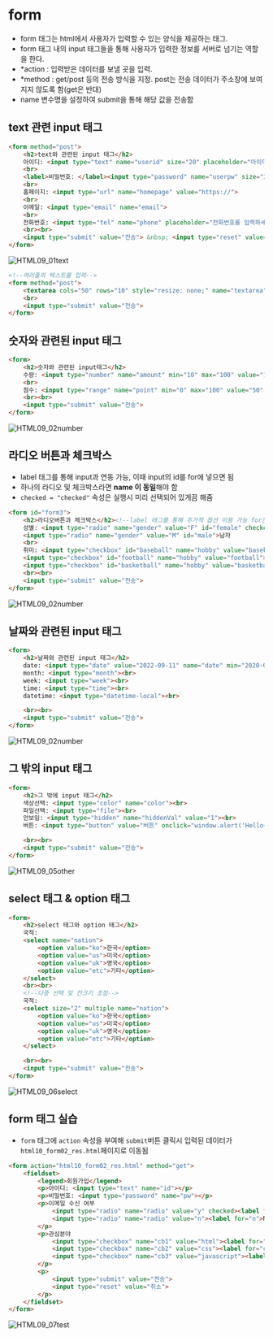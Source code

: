 # form

- form 태그는 html에서 사용자가 입력할 수 있는 양식을 제공하는 태그.
- form 태그 내의 input 태그들을 통해 사용자가 입력한 정보를 서버로 넘기는 역할을 한다.
- *action : 입력받은 데이터를 보낼 곳을 입력.
- *method : get/post 등의 전송 방식을 지정. post는 전송 데이터가 주소창에 보여지지 않도록 함(get은 반대)
- name 변수명을 설정하여 submit을 통해 해당 값을 전송함

## text 관련 input 태그

```html
<form method="post">
    <h2>text와 관련된 input 태그</h2>
    아이디: <input type="text" name="userid" size="20" placeholder="아이디를 입력하세요" maxlength="10" value="multi" autofocus>
    <br>
    <label>비밀번호: </label><input type="password" name="userpw" size="20" placeholder="비밀번호를 입력하세요" maxlength="20">
    <br>
    홈페이지: <input type="url" name="homepage" value="https://">
    <br>
    이메일: <input type="email" name="email">
    <br>
    전화번호: <input type="tel" name="phone" placeholder="전화번호를 입력하세요">
    <br><br>
    <input type="submit" value="전송"> &nbsp; <input type="reset" value="취소">
</form>
```

<img src=".\image\HTML09_01text.png" alt="HTML09_01text" style="zoom:100%;" />

```html
<!--여러줄의 텍스트를 입력-->
<form method="post">
    <textarea cols="50" rows="10" style="resize: none;" name="textarea"></textarea>
    <br>
    <input type="submit" value="전송">
</form>
```

## 숫자와 관련된 input 태그

```html
<form>
    <h2>숫자와 관련된 input태그</h2>
    수량: <input type="number" name="amount" min="10" max="100" value="10" step="5">
    <br>
    점수: <input type="range" name="point" min="0" max="100" value="50" step="10">
    <br><br>
    <input type="submit" value="전송">
</form>
```

<img src=".\image\HTML09_02number.png" alt="HTML09_02number" style="zoom:100%;" />

## 라디오 버튼과 체크박스

- label 태그를 통해 input과 연동 가능, 이때 input의 id를 for에 넣으면 됨
- 하나의 라디오 및 체크박스라면 **name 이 동일**해야 함
- `checked = "checked"` 속성은 실행시 미리 선택되어 있게끔 해줌

```html
<form id="form3">
    <h2>라디오버튼과 체크박스</h2><!--label 태그를 통해 추가적 옵션 이용 가능 for는 id로만 연동됨-->
    성별: <input type="radio" name="gender" value="F" id="female" checked><label for="female">여자</label>&nbsp;&nbsp;
    <input type="radio" name="gender" value="M" id="male">남자
    <br>
    취미: <input type="checkbox" id="baseball" name="hobby" value="baseball" checked><label for="baseball">야구</label>&nbsp;&nbsp;
    <input type="checkbox" id="football" name="hobby" value="football"><label for="football">축구</label>&nbsp;&nbsp;
    <input type="checkbox" id="basketball" name="hobby" value="basketball"><label for="basketball">농구</label>
    <br><br>
    <input type="submit" value="전송">
</form>
```

<img src=".\image\HTML09_03radioCheckbox.png" alt="HTML09_02number" style="zoom:100%;" />

## 날짜와 관련된 input 태그

```html
<form>
    <h2>날짜와 관련된 input 태그</h2>
    date: <input type="date" value="2022-09-11" name="date" min="2020-01-01"><br>
    month: <input type="month"><br>
    week: <input type="week"><br>
    time: <input type="time"><br>
    datetime: <input type="datetime-local"><br>

    <br><br>
    <input type="submit" value="전송">
</form>
```

<img src=".\image\HTML09_04date.png" alt="HTML09_02number" style="zoom:100%;" />

## 그 밖의 input 태그

```html
<form>
    <h2>그 밖에 input 태그</h2>
    색상선택: <input type="color" name="color"><br>
    파일선택: <input type="file"><br>
    안보임: <input type="hidden" name="hiddenVal" value="1"><br>
    버튼: <input type="button" value="버튼" onclick="window.alert('Hello~')">

    <br><br>
    <input type="submit" value="전송">
</form>
```

<img src=".\image\HTML09_05other.png" alt="HTML09_05other" style="zoom:100%;" />

## select 태그 & option 태그

```html
<form>
    <h2>select 태그와 option 태그</h2>
    국적: 
    <select name="nation">
        <option value="ko">한국</option>
        <option value="us">미국</option>
        <option value="uk">영국</option>
        <option value="etc">기타</option>
    </select>
    <br><br>
    <!--다중 선택 및 칸크기 조정-->
    국적:
    <select size="2" multiple name="nation">
        <option value="ko">한국</option>
        <option value="us">미국</option>
        <option value="uk">영국</option>
        <option value="etc">기타</option>
    </select>

    <br><br>
    <input type="submit" value="전송">
</form>
```

<img src=".\image\HTML09_06select.gif" alt="HTML09_06select" style="zoom:100%;" />

## form 태그 실습

- `form` 태그에 `action` 속성을 부여해 `submit`버튼 클릭시 입력된 데이터가 `html10_form02_res.html`페이지로 이동됨

```html
<form action="html10_form02_res.html" method="get">
    <fieldset>
        <legend>회원가입</legend>
        <p>아이디: <input type="text" name="id"></p>
        <p>비밀번호: <input type="password" name="pw"></p>
        <p>이메일 수신 여부
            <input type="radio" name="radio" value="y" checked><label for="y">Y</label>&nbsp;
            <input type="radio" name="radio" value="n"><label for="n">N</label>
        </p>
        <p>관심분야
            <input type="checkbox" name="cb1" value="html"><label for="html">HTML</label>&nbsp;
            <input type="checkbox" name="cb2" value="css"><label for="css">CSS</label>&nbsp;
            <input type="checkbox" name="cb3" value="javascript"><label for="javascript">JS</label>&nbsp;
        </p>
        <p>
            <input type="submit" value="전송">
            <input type="reset" value="취소">
        </p>
    </fieldset>
</form>
```

<img src=".\image\HTML09_07test.png" alt="HTML09_07test" style="zoom:100%;" />
